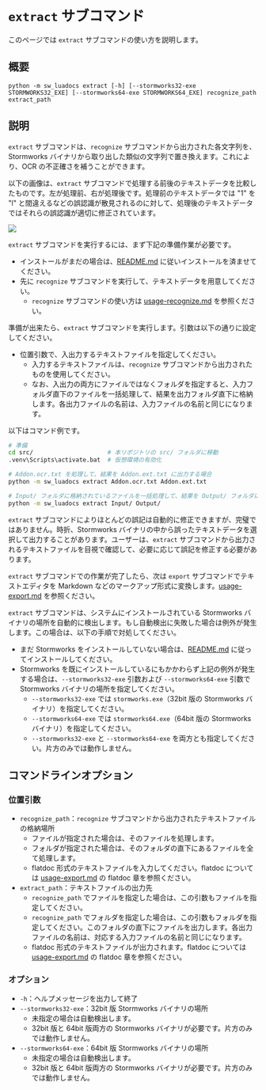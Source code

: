 # `extract` サブコマンド
このページでは `extract` サブコマンドの使い方を説明します。

## 概要
```
python -m sw_luadocs extract [-h] [--stormworks32-exe STORMWORKS32_EXE] [--stormworks64-exe STORMWORKS64_EXE] recognize_path extract_path
```

## 説明
`extract` サブコマンドは、`recognize` サブコマンドから出力された各文字列を、Stormworks バイナリから取り出した類似の文字列で置き換えます。これにより、OCR の不正確さを補うことができます。

以下の画像は、`extract` サブコマンドで処理する前後のテキストデータを比較したものです。左が処理前、右が処理後です。処理前のテキストデータでは "1" を "l" と間違えるなどの誤認識が散見されるのに対して、処理後のテキストデータではそれらの誤認識が適切に修正されています。

![](https://i.imgur.com/dqRFsTD.png)

`extract` サブコマンドを実行するには、まず下記の準備作業が必要です。
- インストールがまだの場合は、[README.md](README.md#インストール) に従いインストールを済ませてください。
- 先に `recognize` サブコマンドを実行して、テキストデータを用意してください。
  - `recognize` サブコマンドの使い方は [usage-recognize.md](usage-recognize.md) を参照ください。

準備が出来たら、`extract` サブコマンドを実行します。引数は以下の通りに設定してください。
- 位置引数で、入出力するテキストファイルを指定してください。
  - 入力するテキストファイルは、`recognize` サブコマンドから出力されたものを使用してください。
  - なお、入出力の両方にファイルではなくフォルダを指定すると、入力フォルダ直下のファイルを一括処理して、結果を出力フォルダ直下に格納します。各出力ファイルの名前は、入力ファイルの名前と同じになります。

以下はコマンド例です。
```sh
# 準備
cd src/                     # 本リポジトリの src/ フォルダに移動
.venv\Scripts\activate.bat  # 仮想環境の有効化

# Addon.ocr.txt を処理して、結果を Addon.ext.txt に出力する場合
python -m sw_luadocs extract Addon.ocr.txt Addon.ext.txt

# Input/ フォルダに格納されているファイルを一括処理して、結果を Output/ フォルダに出力する場合
python -m sw_luadocs extract Input/ Output/
```

`extract` サブコマンドによりほとんどの誤記は自動的に修正できますが、完璧ではありません。時折、Stormworks バイナリの中から誤ったテキストデータを選択して出力することがあります。ユーザーは、`extract` サブコマンドから出力されるテキストファイルを目視で確認して、必要に応じて誤記を修正する必要があります。

`extract` サブコマンドでの作業が完了したら、次は `export` サブコマンドでテキストエディタを Markdown などのマークアップ形式に変換します。[usage-export.md](usage-export.md) を参照ください。

`extract` サブコマンドは、システムにインストールされている Stormworks バイナリの場所を自動的に検出します。もし自動検出に失敗した場合は例外が発生します。この場合は、以下の手順で対処してください。
- まだ Stormworks をインストールしていない場合は、[README.md](README.md#インストール) に従ってインストールしてください。
- Stormworks を既にインストールしているにもかかわらず上記の例外が発生する場合は、`--stormworks32-exe` 引数および `--stormworks64-exe` 引数で Stormworks バイナリの場所を指定してください。
  - `--stormworks32-exe` では `stormworks.exe`（32bit 版の Stormworks バイナリ）を指定してください。
  - `--stormworks64-exe` では `stormworks64.exe`（64bit 版の Stormworks バイナリ）を指定してください。
  - `--stormworks32-exe` と `--stormworks64-exe` を両方とも指定してください。片方のみでは動作しません。

## コマンドラインオプション
### 位置引数
- `recognize_path`：`recognize` サブコマンドから出力されたテキストファイルの格納場所
  - ファイルが指定された場合は、そのファイルを処理します。
  - フォルダが指定された場合は、そのフォルダの直下にあるファイルを全て処理します。
  - flatdoc 形式のテキストファイルを入力してください。flatdoc については [usage-export.md](usage-export.md#flatdoc) の flatdoc 章を参照ください。
- `extract_path`：テキストファイルの出力先
  - `recognize_path` でファイルを指定した場合は、この引数もファイルを指定してください。
  - `recognize_path` でフォルダを指定した場合は、この引数もフォルダを指定してください。このフォルダの直下にファイルを出力します。各出力ファイルの名前は、対応する入力ファイルの名前と同じになります。
  - flatdoc 形式のテキストファイルが出力されます。flatdoc については [usage-export.md](usage-export.md#flatdoc) の flatdoc 章を参照ください。

### オプション
- `-h`：ヘルプメッセージを出力して終了
- `--stormworks32-exe`：32bit 版 Stormworks バイナリの場所
  - 未指定の場合は自動検出します。
  - 32bit 版と 64bit 版両方の Stormworks バイナリが必要です。片方のみでは動作しません。
- `--stormworks64-exe`：64bit 版 Stormworks バイナリの場所
  - 未指定の場合は自動検出します。
  - 32bit 版と 64bit 版両方の Stormworks バイナリが必要です。片方のみでは動作しません。
